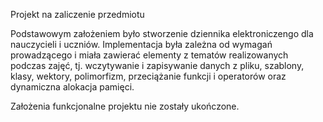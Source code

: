 Projekt na zaliczenie przedmiotu

Podstawowym założeniem było stworzenie dziennika elektroniczengo dla nauczycieli i uczniów.
Implementacja była zależna od wymagań prowadzącego i miała zawierać elementy z tematów realizowanych podczas zajęć, 
tj. wczytywanie i zapisywanie danych z pliku, szablony, klasy, wektory, polimorfizm, przeciążanie funkcji i operatorów oraz dynamiczna alokacja pamięci.

Założenia funkcjonalne projektu nie zostały ukończone.
